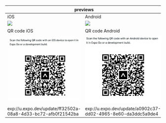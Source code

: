 <table>
    <thead>
        <tr>
            <th colspan="2">previews</th>
        </tr>
    </thead>
    <tbody>
        <tr>
            <td>iOS</td>
            <td>Android</td>
        </tr>
        <tr>
            <td><img src='./assets/img/ios react-native/iOS react-native.gif' width='250'/>
</td>
            <td><img src='./assets/img/android react-native/android react-native.gif' width='250'/>
</td>
        </tr>
         <tr>
            <td>QR code iOS</td>
            <td>QR code Android</td>
        </tr>
        <tr>
            <td><img src='./assets/img/ios react-native/qr-code ios.jpg'/>
</td>
            <td><img src='./assets/img/android react-native/qr code android.jpg'/>
</td>
        </tr>
         <tr>
            <td>exp://u.expo.dev/update/ff32502a-08a8-4d33-bc72-afb0f21542ba</td>
            <td>exp://u.expo.dev/update/a0902c37-dd02-4965-8e60-da3ddc5a9de4</td>
        </tr>
    </tbody>
</table>
